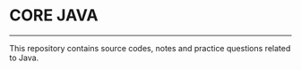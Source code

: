  # CORE JAVA
  ---------
  
  This repository contains source codes, notes and practice questions related to Java.
  
